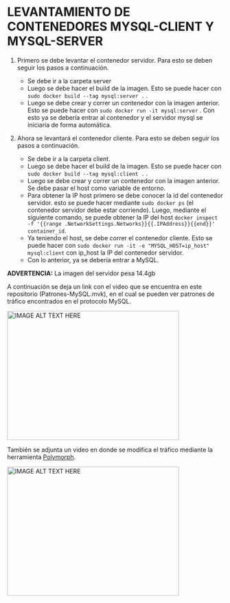 # LEVANTAMIENTO DE CONTENEDORES MYSQL-CLIENT Y MYSQL-SERVER


1. Primero se debe levantar el contenedor servidor. Para esto se deben seguir los pasos a continuación.
    - Se debe ir a la carpeta server
    - Luego se debe hacer el build de la imagen. Esto se puede hacer con  
    `sudo docker build --tag mysql:server .` .  
    - Luego se debe crear y correr un contenedor con la imagen anterior. Esto se puede hacer con `sudo docker run -it mysql:server` . Con esto ya se debería entrar al contenedor y el servidor mysql se iniciaría de forma automática.

2. Ahora se levantará el contenedor cliente. Para esto se deben seguir los pasos a continuación. 
    - Se debe ir a la carpeta client.
    - Luego se debe hacer el build de la imagen. Esto se puede hacer con  
    `sudo docker build --tag mysql:client .` .  
    - Luego se debe crear y correr un contenedor con la imagen anterior. Se debe pasar el host como variable de entorno.
    - Para obtener la IP host primero se debe conocer la id del contenedor servidor. esto se puede hacer mediante `sudo docker ps` (el contenedor servidor debe estar corriendo). Luego, mediante el siguiente comando, se puede obtener la IP del host `docker inspect -f '{{range .NetworkSettings.Networks}}{{.IPAddress}}{{end}}' container_id`.
    - Ya teniendo el host, se debe correr el contenedor cliente. Esto se puede hacer con  `sudo docker run -it -e "MYSQL_HOST=ip_host" mysql:client` con ip_host la IP del contenedor servidor.
    - Con lo anterior, ya se debería entrar a MySQL.


<b>ADVERTENCIA:</b> La imagen del servidor pesa 14.4gb 

A continuación se deja un link con el video que se encuentra en este repositorio (Patrones-MySQL.mvk), en el cual se pueden ver patrones de tráfico encontrados en el protocolo MySQL. 

<a href="https://youtu.be/RU4R7Q54NLw" target="_blank"><img src="http://img.youtube.com/vi/RU4R7Q54NLw/3.jpg" 
alt="IMAGE ALT TEXT HERE" width="400" height="300"/></a>

También se adjunta un video en donde se modifica el tráfico mediante la herramienta [Polymorph](https://github.com/shramos/polymorph).

<a href="https://youtu.be/ipPNsHhFE0M" target="_blank"><img src="http://img.youtube.com/vi/ipPNsHhFE0M/0.jpg" 
alt="IMAGE ALT TEXT HERE" width="400" height="300"/></a>
